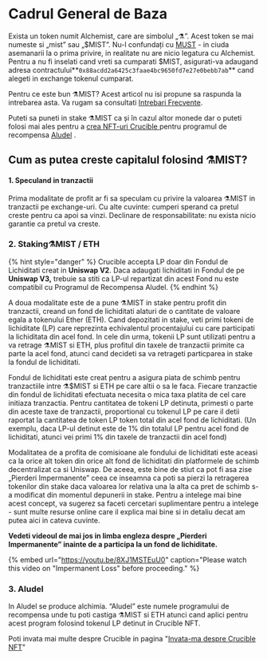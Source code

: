 # Cadrul General de Baza

Exista un token numit Alchemist, care are simbolul „⚗️”. Acest token se mai numeste si „mist” sau „$MIST”. Nu-l confundați cu [MUST](https://www.coingecko.com/en/coins/must) - in ciuda asemanarii la o prima privire, in realitate nu are nicio legatura cu Alchemist. Pentru a nu fi inselati cand vreti sa cumparati $MIST, asigurati-va adaugand adresa contractului**`0x88acdd2a6425c3faae4bc9650fd7e27e0bebb7ab`** cand alegeti in exchange tokenul cumparat.

Pentru ce este bun ⚗️MIST? Acest articol nu isi propune sa raspunda la intrebarea asta. Va rugam sa consultati [Intrebari Frecvente](faq.md).

Puteti sa puneti in stake ⚗️MIST ca și în cazul altor monede dar o puteti folosi mai ales pentru a [crea NFT-uri Crucible ](crucible/teach-me-about-crucibles.md)pentru programul de recompensa  [Aludel](the-basic-outline.md#3-aludel) .

## Cum as putea creste capitalul folosind ⚗️MIST?

#### 1. Speculand in tranzactii <a id="1-Speculand-in-tranzactii"></a>

Prima modalitate de profit ar fi sa speculam cu privire la valoarea ⚗️MIST in tranzactii pe exchange-uri. Cu alte cuvinte: cumperi sperand ca pretul creste pentru ca apoi sa vinzi. Declinare de responsabilitate: nu exista nicio garantie ca pretul va creste.

### 2. Staking⚗️MIST / ETH

{% hint style="danger" %}
Crucible accepta LP doar din Fondul de Lichiditati creat in **Uniswap V2**. Daca adaugati lichiditati in Fondul de pe **Uniswap V3,** trebuie sa stiti ca LP-ul repartizat din acest Fond nu este compatibil cu Programul de Recompensa Aludel.
{% endhint %}

A doua modalitate este de a pune ⚗️MIST in stake pentru profit din tranzactii, creand un fond de lichiditati alaturi de o cantitate de valoare egala a tokenului Ether \(ETH\). Cand depozitati in stake, veti primi tokeni de lichiditate \(LP\) care reprezinta echivalentul procentajului cu care participati la lichiditata din acel fond. In cele din urma, tokenii LP sunt utilizati pentru a va retrage ⚗️MIST si ETH, plus profitul din taxele de tranzactii primite ca parte la acel fond, atunci cand decideti sa va retrageti particparea in stake la fondul de lichiditati.

Fondul de lichiditati este creat pentru a asigura piata de schimb pentru tranzactiile intre ⚗️$MIST si ETH pe care altii o sa le faca. Fiecare tranzactie din fondul de lichiditati efectuata necesita o mica taxa platita de cel care initiaza tranzactia. Pentru cantitatea de tokeni LP detinuta, primesti o parte din aceste taxe de tranzactii, proportional cu tokenul LP pe care il detii raportat la cantitatea de token LP token total din acel fond de lichiditati. \(Un exemplu, daca LP-ul detinut este de 1% din totalul LP pentru acel fond de lichiditati, atunci vei primi 1% din taxele de tranzactii din acel fond\)

Modalitatea de a profita de comisioane ale fondului de lichiditati este aceasi ca la orice alt token din orice alt fond de lichiditati din platformele de schimb decentralizat ca si Uniswap. De aceea, este bine de stiut ca pot fi asa zise „Pierderi Impermanente” ceea ce inseamna ca poti sa pierzi la retragerea tokenilor din stake daca valoarea lor relativa una la alta ca pret de schimb s-a modificat din momentul depunerii in stake. Pentru a intelege mai bine acest concept, va sugerez sa faceti cercetari suplimentare pentru a intelege - sunt multe resurse online care il explica mai bine si in detaliu decat am putea aici in cateva cuvinte.

**Vedeti videoul de mai jos in limba engleza despre „Pierderi Impermanente” inainte de a participa la un fond de lichiditate.**

{% embed url="https://youtu.be/8XJ1MSTEuU0" caption="Please watch this video on \"Impermanent Loss\" before proceeding." %}

### 3. Aludel

In Aludel se produce alchimia. “Aludel” este numele programului de recompensa unde tu poti castiga ⚗️MIST si ETH atunci cand aplici pentru acest program folosind tokenul LP detinut in Crucible NFT.

Poti invata mai multe despre Crucible in pagina "[Invata-ma despre Crucible NFT](crucible/teach-me-about-crucibles.md)"

